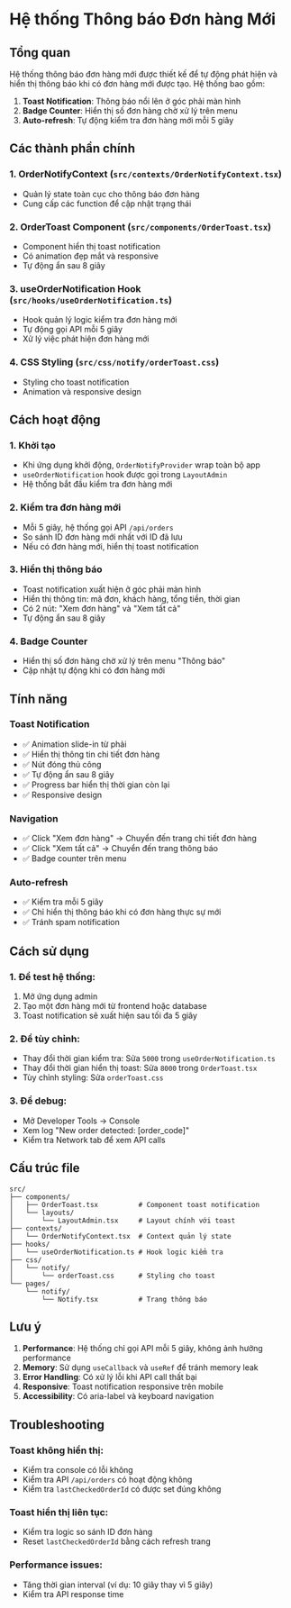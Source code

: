 # Hệ thống Thông báo Đơn hàng Mới

## Tổng quan

Hệ thống thông báo đơn hàng mới được thiết kế để tự động phát hiện và hiển thị thông báo khi có đơn hàng mới được tạo. Hệ thống bao gồm:

1. **Toast Notification**: Thông báo nổi lên ở góc phải màn hình
2. **Badge Counter**: Hiển thị số đơn hàng chờ xử lý trên menu
3. **Auto-refresh**: Tự động kiểm tra đơn hàng mới mỗi 5 giây

## Các thành phần chính

### 1. OrderNotifyContext (`src/contexts/OrderNotifyContext.tsx`)
- Quản lý state toàn cục cho thông báo đơn hàng
- Cung cấp các function để cập nhật trạng thái

### 2. OrderToast Component (`src/components/OrderToast.tsx`)
- Component hiển thị toast notification
- Có animation đẹp mắt và responsive
- Tự động ẩn sau 8 giây

### 3. useOrderNotification Hook (`src/hooks/useOrderNotification.ts`)
- Hook quản lý logic kiểm tra đơn hàng mới
- Tự động gọi API mỗi 5 giây
- Xử lý việc phát hiện đơn hàng mới

### 4. CSS Styling (`src/css/notify/orderToast.css`)
- Styling cho toast notification
- Animation và responsive design

## Cách hoạt động

### 1. Khởi tạo
- Khi ứng dụng khởi động, `OrderNotifyProvider` wrap toàn bộ app
- `useOrderNotification` hook được gọi trong `LayoutAdmin`
- Hệ thống bắt đầu kiểm tra đơn hàng mới

### 2. Kiểm tra đơn hàng mới
- Mỗi 5 giây, hệ thống gọi API `/api/orders`
- So sánh ID đơn hàng mới nhất với ID đã lưu
- Nếu có đơn hàng mới, hiển thị toast notification

### 3. Hiển thị thông báo
- Toast notification xuất hiện ở góc phải màn hình
- Hiển thị thông tin: mã đơn, khách hàng, tổng tiền, thời gian
- Có 2 nút: "Xem đơn hàng" và "Xem tất cả"
- Tự động ẩn sau 8 giây

### 4. Badge Counter
- Hiển thị số đơn hàng chờ xử lý trên menu "Thông báo"
- Cập nhật tự động khi có đơn hàng mới

## Tính năng

### Toast Notification
- ✅ Animation slide-in từ phải
- ✅ Hiển thị thông tin chi tiết đơn hàng
- ✅ Nút đóng thủ công
- ✅ Tự động ẩn sau 8 giây
- ✅ Progress bar hiển thị thời gian còn lại
- ✅ Responsive design

### Navigation
- ✅ Click "Xem đơn hàng" → Chuyển đến trang chi tiết đơn hàng
- ✅ Click "Xem tất cả" → Chuyển đến trang thông báo
- ✅ Badge counter trên menu

### Auto-refresh
- ✅ Kiểm tra mỗi 5 giây
- ✅ Chỉ hiển thị thông báo khi có đơn hàng thực sự mới
- ✅ Tránh spam notification

## Cách sử dụng

### 1. Để test hệ thống:
1. Mở ứng dụng admin
2. Tạo một đơn hàng mới từ frontend hoặc database
3. Toast notification sẽ xuất hiện sau tối đa 5 giây

### 2. Để tùy chỉnh:
- Thay đổi thời gian kiểm tra: Sửa `5000` trong `useOrderNotification.ts`
- Thay đổi thời gian hiển thị toast: Sửa `8000` trong `OrderToast.tsx`
- Tùy chỉnh styling: Sửa `orderToast.css`

### 3. Để debug:
- Mở Developer Tools → Console
- Xem log "New order detected: [order_code]"
- Kiểm tra Network tab để xem API calls

## Cấu trúc file

```
src/
├── components/
│   ├── OrderToast.tsx          # Component toast notification
│   └── layouts/
│       └── LayoutAdmin.tsx     # Layout chính với toast
├── contexts/
│   └── OrderNotifyContext.tsx  # Context quản lý state
├── hooks/
│   └── useOrderNotification.ts # Hook logic kiểm tra
├── css/
│   └── notify/
│       └── orderToast.css      # Styling cho toast
└── pages/
    └── notify/
        └── Notify.tsx          # Trang thông báo
```

## Lưu ý

1. **Performance**: Hệ thống chỉ gọi API mỗi 5 giây, không ảnh hưởng performance
2. **Memory**: Sử dụng `useCallback` và `useRef` để tránh memory leak
3. **Error Handling**: Có xử lý lỗi khi API call thất bại
4. **Responsive**: Toast notification responsive trên mobile
5. **Accessibility**: Có aria-label và keyboard navigation

## Troubleshooting

### Toast không hiển thị:
- Kiểm tra console có lỗi không
- Kiểm tra API `/api/orders` có hoạt động không
- Kiểm tra `lastCheckedOrderId` có được set đúng không

### Toast hiển thị liên tục:
- Kiểm tra logic so sánh ID đơn hàng
- Reset `lastCheckedOrderId` bằng cách refresh trang

### Performance issues:
- Tăng thời gian interval (ví dụ: 10 giây thay vì 5 giây)
- Kiểm tra API response time 